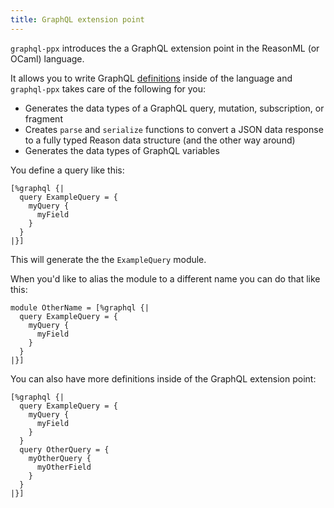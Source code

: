 ```yaml
---
title: GraphQL extension point
---
```


`graphql-ppx` introduces the a GraphQL extension point in the ReasonML (or
OCaml) language.

It allows you to write GraphQL [definitions](definition) inside of the language
and `graphql-ppx` takes care of the following for you:

- Generates the data types of a GraphQL query, mutation, subscription, or
  fragment
- Creates `parse` and `serialize` functions to convert a JSON data response to a
  fully typed Reason data structure (and the other way around)
- Generates the data types of GraphQL variables

You define a query like this:

```reason
[%graphql {|
  query ExampleQuery = {
    myQuery {
      myField
    }
  }
|}]
```

This will generate the the `ExampleQuery` module.

When you'd like to alias the module to a different name you can do that like
this:

```reason
module OtherName = [%graphql {|
  query ExampleQuery = {
    myQuery {
      myField
    }
  }
|}]
```

You can also have more definitions inside of the GraphQL extension point:

```reason
[%graphql {|
  query ExampleQuery = {
    myQuery {
      myField
    }
  }
  query OtherQuery = {
    myOtherQuery {
      myOtherField
    }
  }
|}]
```
